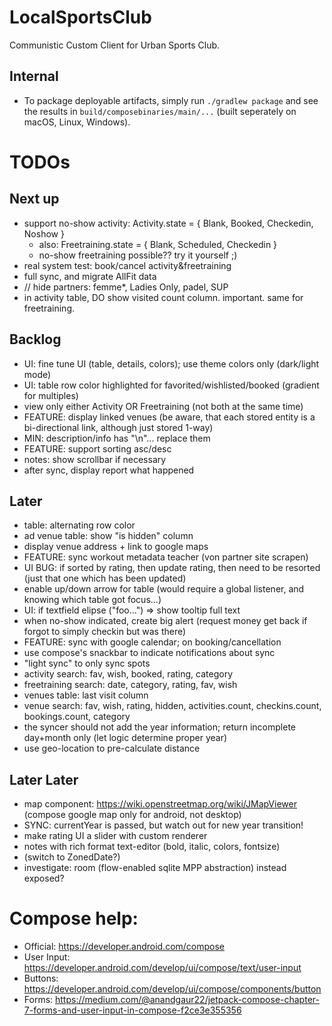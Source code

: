 # LocalSportsClub

Communistic Custom Client for Urban Sports Club.

## Internal

* To package deployable artifacts, simply run `./gradlew package` and see the results
  in `build/composebinaries/main/...` (built seperately on macOS, Linux, Windows).

# TODOs

## Next up

* support no-show activity: Activity.state = { Blank, Booked, Checkedin, Noshow }
    * also: Freetraining.state = { Blank, Scheduled, Checkedin }
    * no-show freetraining possible?? try it yourself ;)
* real system test: book/cancel activity&freetraining
* full sync, and migrate AllFit data
* // hide partners: femme*, Ladies Only, padel, SUP
* in activity table, DO show visited count column. important. same for freetraining.

## Backlog

* UI: fine tune UI (table, details, colors); use theme colors only (dark/light mode)
* UI: table row color highlighted for favorited/wishlisted/booked (gradient for multiples)
* view only either Activity OR Freetraining (not both at the same time)
* FEATURE: display linked venues (be aware, that each stored entity is a bi-directional link, although just stored
  1-way)
* MIN: description/info has "\n"... replace them
* FEATURE: support sorting asc/desc
* notes: show scrollbar if necessary
* after sync, display report what happened

## Later

* table: alternating row color
* ad venue table: show "is hidden" column
* display venue address + link to google maps
* FEATURE: sync workout metadata teacher (von partner site scrapen)
* UI BUG: if sorted by rating, then update rating, then need to be resorted (just that one which has been updated)
* enable up/down arrow for table (would require a global listener, and knowing which table got focus...)
* UI: if textfield elipse ("foo...") => show tooltip full text
* when no-show indicated, create big alert (request money get back if forgot to simply checkin but was there)
* FEATURE: sync with google calendar; on booking/cancellation
* use compose's snackbar to indicate notifications about sync
* "light sync" to only sync spots
* activity search: fav, wish, booked, rating, category
* freetraining search: date, category, rating, fav, wish
* venues table: last visit column
* venue search: fav, wish, rating, hidden, activities.count, checkins.count, bookings.count, category
* the syncer should not add the year information; return incomplete day+month only (let logic determine proper year)
* use geo-location to pre-calculate distance

## Later Later

* map component: https://wiki.openstreetmap.org/wiki/JMapViewer (compose google map only for android, not desktop)
* SYNC: currentYear is passed, but watch out for new year transition!
* make rating UI a slider with custom renderer
* notes with rich format text-editor (bold, italic, colors, fontsize)
* (switch to ZonedDate?)
* investigate: room (flow-enabled sqlite MPP abstraction) instead exposed?

# Compose help:

* Official: https://developer.android.com/compose
* User Input: https://developer.android.com/develop/ui/compose/text/user-input
* Buttons: https://developer.android.com/develop/ui/compose/components/button
* Forms: https://medium.com/@anandgaur22/jetpack-compose-chapter-7-forms-and-user-input-in-compose-f2ce3e355356
